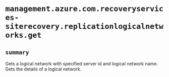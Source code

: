 # `management.azure.com.recoveryservices-siterecovery.replicationlogicalnetworks.get`

## `summary`
Gets a logical network with specified server id and logical network name. Gets the details of a logical network.


